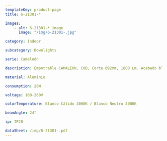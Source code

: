 ```yaml
---
templateKey: product-page
title: 6-21301-*

images:
    - alt: 6-21301-* image
      image: "/img/6-21301-.jpg"

category: Indoor

subcategory: Downlights

serie: Camaleón

description: Empotrable CAMALEÓN, COB, Corte Ø92mm, 1800 Lm. Acabado blanco -01. DIRIGIBLE.

material: Aluminio

consumption: 28W

voltage: 100-260V

colorTemperature: Blanco Cálido 3000K / Blanco Neutro 4000K

beamAngle: 24°

ip: IP20

dataSheet: /img/6-21301-.pdf
---
```






